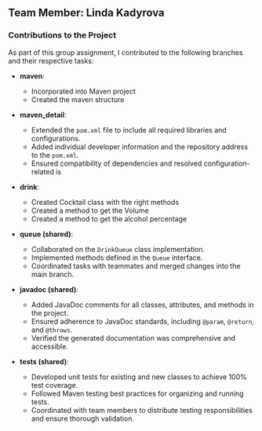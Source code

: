 ## Team Member: Linda Kadyrova

### Contributions to the Project
As part of this group assignment, I contributed to the following branches and their respective tasks:

- **maven**:
  - Incorporated into Maven project
  - Created the maven structure

- **maven_detail**:
  - Extended the `pom.xml` file to include all required libraries and configurations.
  - Added individual developer information and the repository address to the `pom.xml`.
  - Ensured compatibility of dependencies and resolved configuration-related is
 
- **drink**:
  - Created Cocktail class with the right methods
  - Created a method to get the Volume
  - Created a method to get the alcohol percentage

- **queue (shared)**:
  - Collaborated on the `DrinkQueue` class implementation.
  - Implemented methods defined in the `Queue` interface.
  - Coordinated tasks with teammates and merged changes into the main branch.

- **javadoc (shared)**:
  - Added JavaDoc comments for all classes, attributes, and methods in the project.
  - Ensured adherence to JavaDoc standards, including `@param`, `@return`, and `@throws`.
  - Verified the generated documentation was comprehensive and accessible.

- **tests (shared)**:
  - Developed unit tests for existing and new classes to achieve 100% test coverage.
  - Followed Maven testing best practices for organizing and running tests.
  - Coordinated with team members to distribute testing responsibilities and ensure thorough validation.
